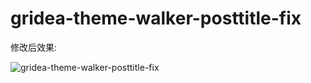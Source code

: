 # gridea-theme-walker-posttitle-fix
修改后效果:

![gridea-theme-walker-posttitle-fix](https://imgs.68756978.xyz/gridea-theme-walker-posttitle-fix/result.png "result")
